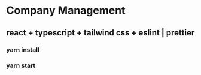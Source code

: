 # Company Management

## react + typescript + tailwind css + eslint | prettier

### yarn install

### yarn start